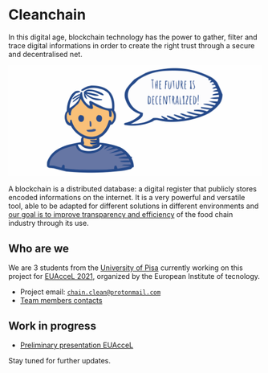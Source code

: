 # Cleanchain

In this digital age, blockchain technology has the power to gather, filter and trace digital informations in order to create the right trust through a secure and decentralised net.

![](future_color_3.svg)

A blockchain is a distributed database: a digital register that publicly stores encoded informations on the internet. It is a very powerful and versatile tool, able to be adapted for different solutions in different environments and [our goal is to improve transparency and efficiency](goal.md) of the food chain industry through its use.




## Who are we

We are 3 students from the [University of Pisa](https://www.unipi.it/index.php/english) currently working on this project for [EUAcceL 2021](https://eit-hei.eu/assets/pdf/fact-sheets/EIT-Project-Fact-Sheet-EUAcceL.pdf), organized by the European Institute of tecnology.

- Project email: [`chain.clean@protonmail.com`](mailto:chain.clean@protonmail.com)
- [Team members contacts](contacts.md)




## Work in progress

- [Preliminary presentation EUAcceL](cleanchain_teamballo.pdf)

Stay tuned for further updates.
